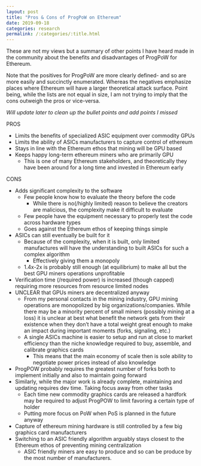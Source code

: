 ```yaml
---
layout: post
title: "Pros & Cons of ProgPoW on Ethereum"
date: 2019-09-18
categories: research
permalink: /:categories/:title.html
---
```


These are not my views but a summary of other points I have heard made in the community about the benefits and disadvantages of ProgPoW for Ethereum.

Note that the positives for ProgPoW are more clearly defined- and so are more easily and succinctly enumerated. 
Whereas the negatives emphasize places where Ethereum will have a larger theoretical attack surface.
Point being, while the lists are not equal in size, I am not trying to imply that the cons outweigh the pros or vice-versa.

*Will update later to clean up the bullet points and add points I missed*

PROS
* Limits the benefits of specialized ASIC equipment over commodity GPUs
* Limits the ability of ASICs manufacturers to capture control of ethereum
* Stays in line with the Ethereum ethos that mining will be GPU based
* Keeps happy long-term ethereum miners who are primarily GPU
	* This is one of many Ethereum stakeholders, and theoretically they have been around for a long time and invested in Ethereum early

CONS
* Adds significant complexity to the software
	* Few people know how to evaluate the theory before the code
		* While there is no(/highly limited) reason to believe the creators are malicious, the complexity make it difficult to evaluate
	* Few people have the equipment necessary to properly test the code across hardware types
	* Goes against the Ethereum ethos of keeping things simple
* ASICs can still eventually be built for it
	* Because of the complexity, when it is built, only limited manufactures will have the understanding to built ASICs for such a complex algorithm
		* Effectively giving them a monopoly
	* 1.4x-2x is probably still enough (at equilibrium) to make all but the best GPU miners operations unprofitable
* Verification time (/required power) is increased (though capped) requiring more resources from resource limited nodes
* UNCLEAR that GPUs miners are decentralized anyway
	* From my personal contacts in the mining industry, GPU mining operations are monopolized by big organizations/companies. While there may be a minority percent of small miners (possibly mining at a loss) it is unclear at best what benefit the network gets from their existence when they don’t have a total weight great enough to make an impact during important moments (forks, signaling, etc.)
	* A single ASICs machine is easier to setup and run at close to market efficiency than the niche knowledge required to buy, assemble, and calibrate graphics cards
		* This means that the main economy of scale then is sole ability to negotiate power prices instead of also knowledge
* ProgPOW probably requires the greatest number of forks both to implement initially and also to maintain going forward
* Similarly, while the major work is already complete, maintaining and updating requires dev time. Taking focus away from other tasks
	* Each time new commodity graphics cards are released a hardfork may be required to adjust ProgPOW to limit favoring a certain type of holder
	* Putting more focus on PoW when PoS is planned in the future anyway
* Capture of ethereum mining hardware is still controlled by a few big graphics card manufacturers
* Switching to an ASIC friendly algorithm arguably stays closest to the Ethereum ethos of preventing mining centralization
	* ASIC friendly miners are easy to produce and so can be produce by the most number of manufacturers.

